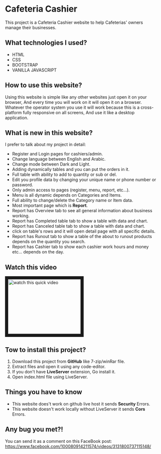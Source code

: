 # Cafeteria Cashier

This project is a Cafeteria Cashier website to help Cafeterias' owners manage their businesses.

## What technologies I used?

* HTML
* CSS
* BOOTSTRAP
* VANILLA JAVASCRIPT

## How to use this website?

Using this website is simple like any other websites just open it on your browser, And every time you will work on it will open it on a browser. Whatever the operator system you use it will work because this is a cross-platform fully responsive on all screens, And use it like a desktop application.

## What is new in this website?

I prefer to talk about my project in detail:

* Register and Login pages for cashiers/admin.
* Change language between English and Arabic.
* Change mode between Dark and Light.
* Adding dynamically tables and you can put the orders in it.
* Full table with ability to add to quantity or sub or del.
* Edit you profile data by changing your unique name or phone number or password.
* Only admin access to pages (register, menu, report, etc...).
* Menu is all dynamic depends on Categories and Items.
* Full ability to change/delete the Category name or Item data.
* Most important page which is **Report**.
* Report has Overview tab to see all general information about business working.
* Report has Completed table tab to show a table with data and chart.
* Report has Canceled table tab to show a table with data and chart.
* click on table's rows and it will open detail page with all specific details.
* Report has Runout tab to show a table of the about to runout products depends on the quantity you search.
* Report has Cashier tab to show each cashier work hours and money etc... depends on the day.

## Watch this video

<a href="https://drive.google.com/file/d/1KbLyDka40IgjtbRic0S2OO9Cs-odhqHs/view?usp=share_link" target="_blank">
<img src="https://drive.google.com/file/d/1KbLyDka40IgjtbRic0S2OO9Cs-odhqHs/view?usp=share_link" alt="watch this quick video" width="240" height="180" border="10">
</a>

## Tow to install this project?

1. Download this project from **GitHub** like 7-zip/winRar file.
2. Extract files and open it using any code-editor.
3. If you don't have **LiveServer** extension, Go install it.
4. Open index.html file using LiveServer.

## Things you have to know

* This website does't work on github live host it sends **Security** Errors.
* This website doesn't work locally without LiveServer it sends **Cors** Errors.

## Any bug you met?!

You can send it as a comment on this FaceBook post:
https://www.facebook.com/100080914211574/videos/3131800737115148/
